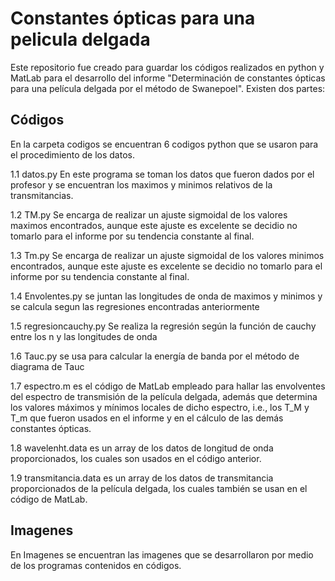 # Constantes ópticas para una pelicula delgada

Este repositorio fue creado para guardar los códigos realizados en python y MatLab para el desarrollo del informe 
"Determinación de constantes ópticas  para una película delgada por el método de Swanepoel". Existen dos partes:

## Códigos
En la carpeta codigos se encuentran 6 codigos python que se usaron para el procedimiento de los datos.

1.1  datos.py En este programa se toman los datos que fueron dados por el profesor y se encuentran los maximos 
y minimos relativos de la transmitancias.

1.2 TM.py Se encarga de realizar un ajuste sigmoidal de los valores maximos encontrados, aunque este ajuste es excelente
se decidio no tomarlo para el informe por su tendencia constante al final.

1.3 Tm.py Se encarga de realizar un ajuste sigmoidal de los valores minimos encontrados, aunque este ajuste es excelente
se decidio no tomarlo para el informe por su tendencia constante al final.

1.4 Envolentes.py  se juntan las longitudes de onda de maximos y minimos y se calcula segun las regresiones
encontradas anteriormente

1.5  regresioncauchy.py  Se realiza la regresión según la función de cauchy entre los n y las longitudes de onda

1.6 Tauc.py se usa para calcular la energía de banda por el método de diagrama de Tauc

1.7 espectro.m es el código de MatLab empleado para hallar las envolventes del espectro de transmisión de la película delgada, además que determina los valores máximos y mínimos locales de dicho espectro, i.e., los T_M y T_m que fueron usados en el informe y en el cálculo de las demás constantes ópticas.

1.8 wavelenht.data es un array de los datos de longitud de onda proporcionados, los cuales son usados en el código anterior.

1.9 transmitancia.data es un array de los datos de transmitancia proporcionados de la película delgada, los cuales también se usan en el código de MatLab. 



## Imagenes
 En Imagenes se encuentran las imagenes que se desarrollaron por medio de los programas contenidos en códigos.
